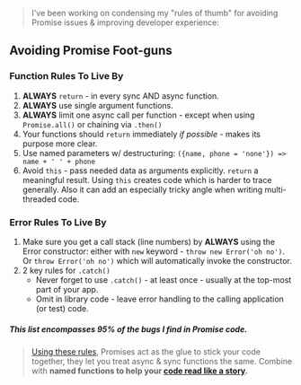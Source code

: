 > I've been working on condensing my "rules of thumb" for avoiding Promise issues & improving developer experience:


## Avoiding Promise Foot-guns

### Function Rules To Live By

1. **ALWAYS** `return` - in every sync AND async function.
1. **ALWAYS** use single argument functions.
1. **ALWAYS** limit one async call per function - except when using `Promise.all()` or chaining via `.then()`
1. Your functions should `return` immediately _if possible_ - makes its purpose more clear.
1. Use named parameters w/ destructuring: `({name, phone = 'none'}) => name + ' ' + phone`
1. Avoid `this` - pass needed data as arguments explicitly. `return` a meaningful result. Using `this` creates code which is harder to trace generally. Also it can add an especially tricky angle when writing multi-threaded code.

### Error Rules To Live By

1. Make sure you get a call stack (line numbers) by **ALWAYS** using the Error constructor: either with `new` keyword - `throw new Error('oh no')`. Or `throw Error('oh no')` which will automatically invoke the constructor.
1. 2 key rules for `.catch()`
   * Never forget to use `.catch()` - at least once - usually at the top-most part of your app.
   * Omit in library code - leave error handling to the calling application (or test) code.


##### This list encompasses 95% of the bugs I find in Promise code.

> [Using these rules](https://github.com/justsml/escape-from-callback-mountain/), Promises act as the glue to stick your code together, they let you treat async & sync functions the same. Combine with **named functions to help your [code read like a story](https://github.com/justsml/escape-from-callback-mountain).**



